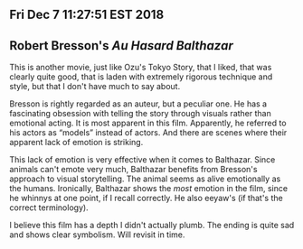 Fri Dec  7 11:27:51 EST 2018
----------------------------
Robert Bresson's _Au Hasard Balthazar_
--------------------------------------

This is another movie, just like Ozu's Tokyo Story, that I liked, that was
clearly quite good, that is laden with extremely rigorous technique and style,
but that I don't have much to say about.

Bresson is rightly regarded as an auteur, but a peculiar one. He has a
fascinating obsession with telling the story through visuals rather than
emotional acting. It is most apparent in this film. Apparently, he referred to
his actors as “models” instead of actors. And there are scenes where their
apparent lack of emotion is striking.

This lack of emotion is very effective when it comes to Balthazar. Since animals
can't emote very much, Balthazar benefits from Bresson's approach to visual
storytelling. The animal seems as alive emotionally as the humans. Ironically,
Balthazar shows the _most_ emotion in the film, since he whinnys at one point,
if I recall correctly. He also eeyaw's (if that's the correct terminology).

I believe this film has a depth I didn't actually plumb. The ending is quite sad
and shows clear symbolism. Will revisit in time.

